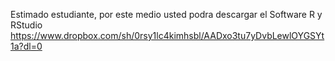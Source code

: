 
Estimado estudiante, por este medio usted podra descargar el Software R y RStudio https://www.dropbox.com/sh/0rsy1lc4kimhsbl/AADxo3tu7yDvbLewlOYGSYt1a?dl=0

